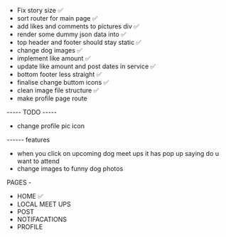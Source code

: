 - Fix story size ✅
- sort router for main page ✅
- add likes and comments to pictures div ✅
- render some dummy json data into ✅
- top header and footer should stay static ✅
- change dog images ✅
- implement like amount ✅
- update like amount and post dates in service ✅
- bottom footer less straight ✅
- finalise change buttom icons ✅
- clean image file structure ✅
- make profile page route

----- TODO -----

- change profile pic icon

------ features

- when you click on upcoming dog meet ups it has pop up saying do u want to attend
- change images to funny dog photos

PAGES -

- HOME ✅
- LOCAL MEET UPS
- POST
- NOTIFACATIONS
- PROFILE
